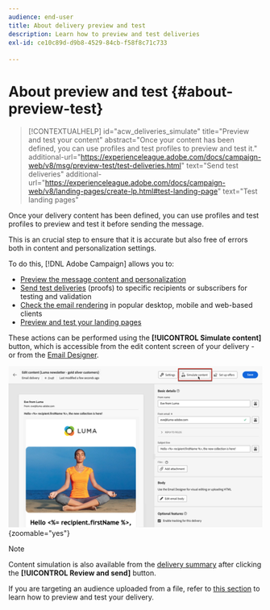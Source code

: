 ```yaml
---
audience: end-user
title: About delivery preview and test
description: Learn how to preview and test deliveries
exl-id: ce10c89d-d9b8-4529-84cb-f58f8c71c733

---
```

# About preview and test {#about-preview-test}

>[!CONTEXTUALHELP]
>id="acw_deliveries_simulate"
>title="Preview and test your content"
>abstract="Once your content has been defined, you can use profiles and test profiles to preview and test it."
>additional-url="https://experienceleague.adobe.com/docs/campaign-web/v8/msg/preview-test/test-deliveries.html" text="Send test deliveries"
>additional-url="https://experienceleague.adobe.com/docs/campaign-web/v8/landing-pages/create-lp.html#test-landing-page" text="Test landing pages"

Once your delivery content has been defined, you can use profiles and test profiles to preview and test it before sending the message.

This is an crucial step to ensure that it is accurate but also free of errors both in content and personalization settings.

To do this, [!DNL Adobe Campaign] allows you to:

* [Preview the message content and personalization](preview-content.md)
* [Send test deliveries](test-deliveries.md) (proofs) to specific recipients or subscribers for testing and validation
* [Check the email rendering](email-rendering.md) in popular desktop, mobile and web-based clients
* [Preview and test your landing pages](../landing-pages/create-lp.md#test-landing-page)

These actions can be performed using the **[!UICONTROL Simulate content]** button, which is accessible from the edit content screen of your delivery - or from the [Email Designer](../email/get-started-email-designer.md).

![](assets/simulate-button.png){zoomable="yes"}

>[!NOTE]
>
>Content simulation is also available from the [delivery summary](../monitor/prepare-send.md) after clicking the **[!UICONTROL Review and send]** button.
>
>If you are targeting an audience uploaded from a file, refer to [this section](../audience/file-audience.md#preview--test-your-email-test) to learn how to preview and test your delivery.
